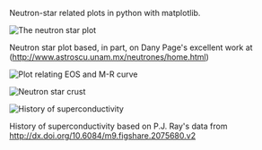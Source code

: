 Neutron-star related plots in python with matplotlib.

![The neutron star plot](https://raw.githubusercontent.com/awsteiner/nstar-plot/master/nstar_plot.png)

Neutron star plot based, in part, on Dany Page's excellent work at
(http://www.astroscu.unam.mx/neutrones/home.html)

![Plot relating EOS and M-R curve](https://raw.githubusercontent.com/awsteiner/nstar-plot/master/eos_mvsr.png)

![Neutron star crust](https://raw.githubusercontent.com/awsteiner/nstar-plot/master/crust_plot.png)

![History of superconductivity](https://raw.githubusercontent.com/awsteiner/nstar-plot/master/sfluid3.png)

History of superconductivity based on P.J. Ray's data from
http://dx.doi.org/10.6084/m9.figshare.2075680.v2

